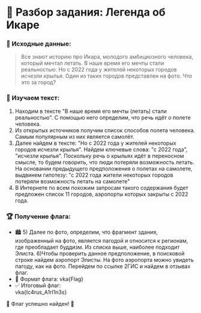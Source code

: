 # 🔐 Разбор задания: Легенда об Икаре

### 📜 Исходные данные:
> Все знают историю про Икара, молодого амбициозного человека, который мечтал летать. В наше время его мечты стали реальностью. Но с 2022 года у жителей некоторых городов исчезли крылья. Один из таких городов представлен на фото. Что это за город?
### 🔎 Изучаем текст:
1) Находим в тексте "В наше время его мечты (летать) стали реальностью". С помощью него определим, что речь идёт о полете человека.
2) Из открытых источников получим список способов полета человека. Самым популярным из них является самолёт.
3) Далее найдем в тексте: "Но с 2022 года у жителей некоторых городов исчезли крылья". Найдем ключевые слова: "с 2022 года", "исчезли крылья". Поскольку речь о крыльях идёт в переносном смысле, то будем говорить, что люди потеряли возможность летать. На основании предыдущего предположения о полетах на самолете, выдвинем гипотезу: "с 2022 года жители некоторых городов потеряли возможность летать на самолете"
4) В Интернете по всем похожим запросам такого содержания будет предложен список 11 городов, аэропорты которых закрыты с 2022 года.
### 🏆 Получение флага:
- 🏙 5) Далее по фото, определим, что фрагмент здания, изображенный на фото, является пагодой и относится к регионам, где преобладает буддизм. Из списка выше, наиболее подходит Элиста.
6)Чтобы проверить данное предположение, в поисковой строке найдем аэропорт Элисты. На фото аэропорта можно увидеть пагоду, как на фото. Перейдем по ссылке 2ГИС и найдем в отзывах флаг.
- 🔑 Формат флага: vka{Flag}
- ✅ Итоговый флаг:  
  vka{Ic4rus_A1rl1n3s}

🎉 Флаг успешно найден! 🚀
